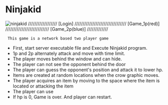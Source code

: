 # Ninjakid
![ninjakid](https://user-images.githubusercontent.com/42207679/53154138-6c363280-35fd-11e9-93cd-6f8edaac45ce.JPG)
////////////////// [Login] //////////////////////////////// [Game_1p(red)] /////////////////////////// [Game_2p(blue)] /////////////



  ```
   This game is a network based two player game 
   ```
   - First, start server executable file and Execute Ninjakid program.  
   - 1p and 2p alternately attack and move with time limit.  
   - The player moves behind the window and can hide. 
   - The player can not see the opponent behind the door
   - The player can guess the opponent's position and attack it to lower hp.  
   - Items are created at random locations when the crow graphic moves.
   - The player acquires an item by moving to the space where the item is located or attacking the item
   - The player can use 
   - If hp is 0, Game is over. And player can restart.
